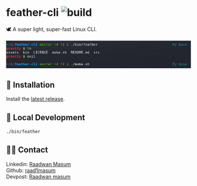 # feather-cli ![build](https://api.travis-ci.com/raad1masum/personal-site.svg?branch=master&status=passed)
🕊 A super light, super-fast Linux CLI.
<br>
<br>
![gravity](./assets/gravity.png)

## 🔌 Installation
Install the [latest release](https://github.com/raad1masum/feather-shell/releases).

## 🚀 Local Development
```sh
./bin/feather
```
## 👨‍💻 Contact

Linkedin: [Raadwan Masum](https://www.linkedin.com/in/raadwan-masum-9147bb1a5)
<br>
Github: [raad1masum](https://github.com/raad1masum)
<br>
Devpost: [Raadwan masum](https://devpost.com/raad1masum)
